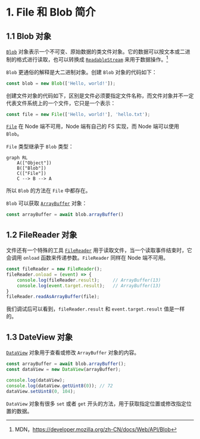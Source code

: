 # 1. File 和 Blob 简介

## 1.1 Blob 对象

[`Blob`](https://developer.mozilla.org/zh-CN/docs/Web/API/Blob) 对象表示一个不可变、原始数据的类文件对象。它的数据可以按文本或二进制的格式进行读取，也可以转换成 [`ReadableStream`](https://developer.mozilla.org/zh-CN/docs/Web/API/ReadableStream) 来用于数据操作。[^1]

[^1]: MDN，<https://developer.mozilla.org/zh-CN/docs/Web/API/Blob>

`Blob` 更通俗的解释是大二进制对象。创建 `Blob` 对象的代码如下：

```js
const blob = new Blob(['Hello, world!']);
```

创建文件对象的代码如下，区别是文件必须要指定文件名称，而文件对象并不一定代表文件系统上的一个文件，它只是一个表示：

```js
const file = new File(['Hello, world!'], 'hello.txt');
```

[`File`](https://developer.mozilla.org/zh-CN/docs/Web/API/File) 在 Node 端不可用，Node 端有自己的 FS 实现，而 Node 端可以使用 `Blob`。

`File` 类型继承于 `Blob` 类型：

```mermaid
graph RL
    A(["Object"])
    B(["Blob"])
    C(["File"])
    C --> B --> A
```

所以 `Blob` 的方法在 `File` 中都存在。

`Blob` 可以获取 [`ArrayBuffer`](https://developer.mozilla.org/zh-CN/docs/Web/JavaScript/Reference/Global_Objects/ArrayBuffer) 对象：

```js
const arrayBuffer = await blob.arrayBuffer()
```

## 1.2 FileReader 对象

文件还有一个特殊的工具 [`FileReader`](https://developer.mozilla.org/zh-CN/docs/Web/API/FileReader) 用于读取文件，当一个读取事件结束时，它会调用 `onload` 函数来传递参数。`FileReader` 同样在 Node 端不可用。

```js
const fileReader = new FileReader();
fileReader.onload = (event) => {
    console.log(fileReader.result);     // ArrayBuffer(13)
    console.log(event.target.result);   // ArrayBuffer(13)
}
fileReader.readAsArrayBuffer(file);
```

我们调试后可以看到，`fileReader.result` 和 `event.target.result` 值是一样的。

## 1.3 DateView 对象

[`DataView`](https://developer.mozilla.org/en-US/docs/Web/JavaScript/Reference/Global_Objects/DataView) 对象用于查看或修改 `ArrayBuffer` 对象的内容。

```js
const arrayBuffer = await blob.arrayBuffer();
const dataView = new DataView(arrayBuffer);

console.log(dataView);
console.log(dataView.getUint8(0)); // 72
dataView.setUint8(0, 104);
```

`DataView` 对象有很多 `set` 或者 `get` 开头的方法，用于获取指定位置或修改指定位置的数据。
